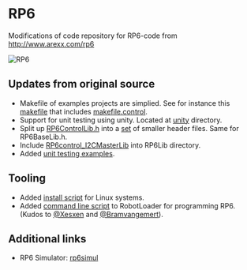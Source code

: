 # RP6
Modifications of code repository for RP6-code from http://www.arexx.com/rp6

![RP6](http://www.arexx.com/rp6/html/images/rp6/rp6.jpg "picture")

## Updates from original source
- Makefile of examples projects are simplied. See for instance this [makefile](RP6Examples_20120725f/RP6CONTROL_EXAMPLES/Example_01_LCD/makefile) that includes [makefile.control](RP6Examples_20120725f/RP6Lib/RP6control/makefile.control).
- Support for unit testing using unity. Located at [unity](RP6Examples_20120725f/unity) directory.
- Split up [RP6ControlLib.h](RP6Examples_20120725f/RP6Lib/RP6control/RP6ControlLib.h) into a [set](RP6Examples_20120725f/RP6Lib/RP6control) of smaller header files. Same for RP6BaseLib.h.
- Include [RP6control_I2CMasterLib](RP6Examples_20120725f/RP6Lib/RP6control_I2CMasterLib) into RP6Lib directory. 
- Added [unit testing examples](RP6Examples_20120725f/assignments.control_board/c_coding_examples_with_unit_test_on_rp6).

## Tooling
- Added [install script](rp6.install.sh) for Linux systems.
- Added [command line script](RobotLoader_20120924/README.md) to RobotLoader for programming RP6. (Kudos to [@Xesxen](http://github.com/Xesxen) and [@Bramvangemert](http://github.com/Bramvangemert)).


## Additional links

- RP6 Simulator: [rp6simul](http://sourceforge.net/p/rp6simul/wiki/Manual/#rp6simul-manual)
